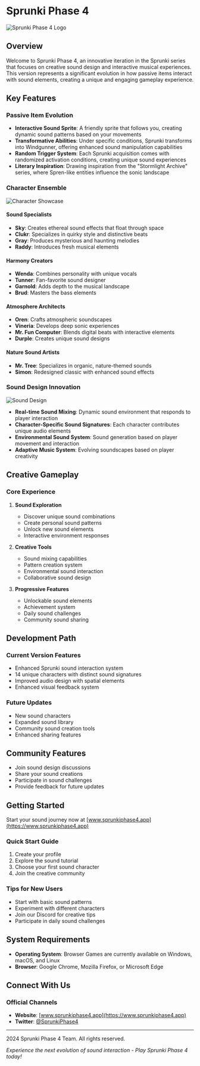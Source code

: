# Sprunki Phase 4

![Sprunki Phase 4 Logo](assets/images/logo.png)

## Overview

Welcome to Sprunki Phase 4, an innovative iteration in the Sprunki series that focuses on creative sound design and interactive musical experiences. This version represents a significant evolution in how passive items interact with sound elements, creating a unique and engaging gameplay experience.

## Key Features

### Passive Item Evolution
- **Interactive Sound Sprite**: A friendly sprite that follows you, creating dynamic sound patterns based on your movements
- **Transformative Abilities**: Under specific conditions, Sprunki transforms into Windgunner, offering enhanced sound manipulation capabilities
- **Random Trigger System**: Each Sprunki acquisition comes with randomized activation conditions, creating unique sound experiences
- **Literary Inspiration**: Drawing inspiration from the "Stormlight Archive" series, where Spren-like entities influence the sonic landscape

### Character Ensemble
![Character Showcase](assets/images/characters.png)

#### Sound Specialists
- **Sky**: Creates ethereal sound effects that float through space
- **Clukr**: Specializes in quirky style and distinctive beats
- **Gray**: Produces mysterious and haunting melodies
- **Raddy**: Introduces fresh musical elements

#### Harmony Creators
- **Wenda**: Combines personality with unique vocals
- **Tunner**: Fan-favorite sound designer
- **Garnold**: Adds depth to the musical landscape
- **Brud**: Masters the bass elements

#### Atmosphere Architects
- **Oren**: Crafts atmospheric soundscapes
- **Vineria**: Develops deep sonic experiences
- **Mr. Fun Computer**: Blends digital beats with interactive elements
- **Durple**: Creates unique sound designs

#### Nature Sound Artists
- **Mr. Tree**: Specializes in organic, nature-themed sounds
- **Simon**: Redesigned classic with enhanced sound effects

### Sound Design Innovation
![Sound Design](assets/images/sound-design.png)

- **Real-time Sound Mixing**: Dynamic sound environment that responds to player interaction
- **Character-Specific Sound Signatures**: Each character contributes unique audio elements
- **Environmental Sound System**: Sound generation based on player movement and interaction
- **Adaptive Music System**: Evolving soundscapes based on player creativity

## Creative Gameplay

### Core Experience
1. **Sound Exploration**
   - Discover unique sound combinations
   - Create personal sound patterns
   - Unlock new sound elements
   - Interactive environment responses

2. **Creative Tools**
   - Sound mixing capabilities
   - Pattern creation system
   - Environmental sound interaction
   - Collaborative sound design

3. **Progressive Features**
   - Unlockable sound elements
   - Achievement system
   - Daily sound challenges
   - Community sound sharing

## Development Path

### Current Version Features
- Enhanced Sprunki sound interaction system
- 14 unique characters with distinct sound signatures
- Improved audio design with spatial elements
- Enhanced visual feedback system

### Future Updates
- New sound characters
- Expanded sound library
- Community sound creation tools
- Enhanced sharing features

## Community Features

- Join sound design discussions
- Share your sound creations
- Participate in sound challenges
- Provide feedback for future updates

## Getting Started

Start your sound journey now at [www.sprunkiphase4.app](https://www.sprunkiphase4.app)

### Quick Start Guide
1. Create your profile
2. Explore the sound tutorial
3. Choose your first sound character
4. Join the creative community

### Tips for New Users
- Start with basic sound patterns
- Experiment with different characters
- Join our Discord for creative tips
- Participate in daily sound challenges

## System Requirements

- **Operating System**: Browser Games are currently available on Windows, macOS, and Linux
- **Browser**: Google Chrome, Mozilla Firefox, or Microsoft Edge

## Connect With Us

### Official Channels
- **Website**: [www.sprunkiphase4.app](https://www.sprunkiphase4.app)
- **Twitter**: [@SprunkiPhase4](https://twitter.com/SprunkiPhase4)
---

 2024 Sprunki Phase 4 Team. All rights reserved.

*Experience the next evolution of sound interaction - Play Sprunki Phase 4 today!*